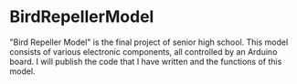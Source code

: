 # BirdRepellerModel
"Bird Repeller Model" is the final project of senior high school. This model consists of various electronic components, all controlled by an Arduino board. I will publish the code that I have written and the functions of this model.

